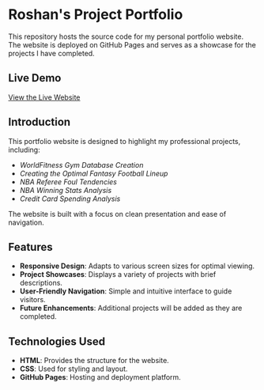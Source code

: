 # Roshan's Project Portfolio

This repository hosts the source code for my personal portfolio website. The website is deployed on GitHub Pages and serves as a showcase for the projects I have completed.

## Live Demo
[View the Live Website](https://roshancl415.github.io/project-portfolio/HomePage.html)


## Introduction
This portfolio website is designed to highlight my professional projects, including:
- *WorldFitness Gym Database Creation*
- *Creating the Optimal Fantasy Football Lineup*
- *NBA Referee Foul Tendencies*
- *NBA Winning Stats Analysis*
- *Credit Card Spending Analysis*

The website is built with a focus on clean presentation and ease of navigation.

## Features
- **Responsive Design**: Adapts to various screen sizes for optimal viewing.
- **Project Showcases**: Displays a variety of projects with brief descriptions.
- **User-Friendly Navigation**: Simple and intuitive interface to guide visitors.
- **Future Enhancements**: Additional projects will be added as they are completed.

## Technologies Used
- **HTML**: Provides the structure for the website.
- **CSS**: Used for styling and layout.
- **GitHub Pages**: Hosting and deployment platform.
